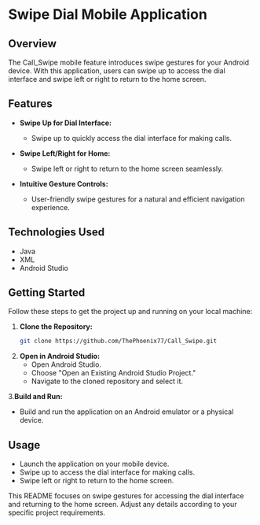 # Swipe Dial Mobile Application

## Overview

The Call_Swipe mobile feature introduces swipe gestures for your Android device. With this application, users can swipe up to access the dial interface and swipe left or right to return to the home screen.

## Features

- **Swipe Up for Dial Interface:**
  - Swipe up to quickly access the dial interface for making calls.

- **Swipe Left/Right for Home:**
  - Swipe left or right to return to the home screen seamlessly.

- **Intuitive Gesture Controls:**
  - User-friendly swipe gestures for a natural and efficient navigation experience.

## Technologies Used

- Java
- XML
- Android Studio

## Getting Started

Follow these steps to get the project up and running on your local machine:

1. **Clone the Repository:**
   ```bash
   git clone https://github.com/ThePhoenix77/Call_Swipe.git
   
2. **Open in Android Studio:**
   *  Open Android Studio.
   *  Choose "Open an Existing Android Studio Project."
   *  Navigate to the cloned repository and select it.
     
3.**Build and Run:**
  *  Build and run the application on an Android emulator or a physical device.
    
## Usage
  *  Launch the application on your mobile device.
  *  Swipe up to access the dial interface for making calls.
  *  Swipe left or right to return to the home screen.


This README focuses on swipe gestures for accessing the dial interface and returning to the home screen. Adjust any details according to your specific project requirements.
